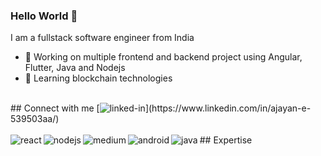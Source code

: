 ### Hello World 👋
I am a fullstack software engineer from India
- 🔭 Working on multiple frontend and backend project using Angular, Flutter, Java and Nodejs
- 🌱 Learning blockchain technologies
<br>
## Connect with me
[<img alt="linked-in" src="https://img.shields.io/badge/linkedin-%230077B5.svg?&style=for-the-badge&logo=linkedin&logoColor=white"/>](https://www.linkedin.com/in/ajayan-e-539503aa/)
<br>
<br>
## Expertise
<img align="left" alt="react" src="https://img.shields.io/badge/angular%20-%2320232a.svg?&style=for-the-badge&logo=angular&logoColor=%2361DAFB" />
<img align="left" alt="nodejs" src="https://img.shields.io/badge/node.js%20-%2343853D.svg?&style=for-the-badge&logo=node.js&logoColor=white" />
<img align="left" alt="medium" src="https://img.shields.io/badge/postgres-%23316192.svg?&style=for-the-badge&logo=postgresql&logoColor=white" />
<img align="left" alt="android" src="https://img.shields.io/badge/Android-3DDC84?logo=android&logoColor=white&style=for-the-badge" />
<img align="left" alt="java" src="https://img.shields.io/badge/java%20-%FF0000.svg?&style=for-the-badge&logo=java&logoColor=red" />
<br>
<br>
